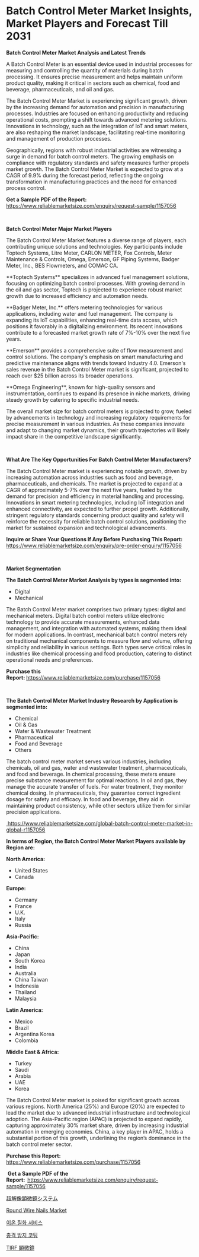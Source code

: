 <p><h1>Batch Control Meter Market Insights, Market Players and Forecast Till 2031</h1></p><p><strong>Batch Control Meter Market Analysis and Latest Trends</strong></p>
<p><p>A Batch Control Meter is an essential device used in industrial processes for measuring and controlling the quantity of materials during batch processing. It ensures precise measurement and helps maintain uniform product quality, making it critical in sectors such as chemical, food and beverage, pharmaceuticals, and oil and gas.</p><p>The Batch Control Meter Market is experiencing significant growth, driven by the increasing demand for automation and precision in manufacturing processes. Industries are focused on enhancing productivity and reducing operational costs, prompting a shift towards advanced metering solutions. Innovations in technology, such as the integration of IoT and smart meters, are also reshaping the market landscape, facilitating real-time monitoring and management of production processes.</p><p>Geographically, regions with robust industrial activities are witnessing a surge in demand for batch control meters. The growing emphasis on compliance with regulatory standards and safety measures further propels market growth. The Batch Control Meter Market is expected to grow at a CAGR of 9.9% during the forecast period, reflecting the ongoing transformation in manufacturing practices and the need for enhanced process control.</p></p>
<p><strong>Get a Sample PDF of the Report:&nbsp;</strong> <a href="https://www.reliablemarketsize.com/enquiry/request-sample/1157056">https://www.reliablemarketsize.com/enquiry/request-sample/1157056</a></p>
<p>&nbsp;</p>
<p><strong>Batch Control Meter Major Market Players</strong></p>
<p><p>The Batch Control Meter Market features a diverse range of players, each contributing unique solutions and technologies. Key participants include Toptech Systems, Litre Meter, CARLON METER, Fox Controls, Meter Maintenance & Controls, Omega, Emerson, GF Piping Systems, Badger Meter, Inc., BES Flowmeters, and COMAC CA.</p><p>**Toptech Systems** specializes in advanced fuel management solutions, focusing on optimizing batch control processes. With growing demand in the oil and gas sector, Toptech is projected to experience robust market growth due to increased efficiency and automation needs.</p><p>**Badger Meter, Inc.** offers metering technologies for various applications, including water and fuel management. The company is expanding its IoT capabilities, enhancing real-time data access, which positions it favorably in a digitalizing environment. Its recent innovations contribute to a forecasted market growth rate of 7%-10% over the next five years.</p><p>**Emerson** provides a comprehensive suite of flow measurement and control solutions. The company's emphasis on smart manufacturing and predictive maintenance aligns with trends toward Industry 4.0. Emerson's sales revenue in the Batch Control Meter market is significant, projected to reach over $25 billion across its broader operations.</p><p>**Omega Engineering**, known for high-quality sensors and instrumentation, continues to expand its presence in niche markets, driving steady growth by catering to specific industrial needs.</p><p>The overall market size for batch control meters is projected to grow, fueled by advancements in technology and increasing regulatory requirements for precise measurement in various industries. As these companies innovate and adapt to changing market dynamics, their growth trajectories will likely impact share in the competitive landscape significantly.</p></p>
<p>&nbsp;</p>
<p><strong>What Are The Key Opportunities For Batch Control Meter Manufacturers?</strong></p>
<p><p>The Batch Control Meter market is experiencing notable growth, driven by increasing automation across industries such as food and beverage, pharmaceuticals, and chemicals. The market is projected to expand at a CAGR of approximately 5-7% over the next five years, fueled by the demand for precision and efficiency in material handling and processing. Innovations in smart metering technologies, including IoT integration and enhanced connectivity, are expected to further propel growth. Additionally, stringent regulatory standards concerning product quality and safety will reinforce the necessity for reliable batch control solutions, positioning the market for sustained expansion and technological advancements.</p></p>
<p><strong>Inquire or Share Your Questions If Any Before Purchasing This Report:</strong> <a href="https://www.reliablemarketsize.com/enquiry/pre-order-enquiry/1157056">https://www.reliablemarketsize.com/enquiry/pre-order-enquiry/1157056</a></p>
<p>&nbsp;</p>
<p><strong>Market Segmentation</strong></p>
<p><strong>The Batch Control Meter Market Analysis by types is segmented into:</strong></p>
<p><ul><li>Digital</li><li>Mechanical</li></ul></p>
<p><p>The Batch Control Meter market comprises two primary types: digital and mechanical meters. Digital batch control meters utilize electronic technology to provide accurate measurements, enhanced data management, and integration with automated systems, making them ideal for modern applications. In contrast, mechanical batch control meters rely on traditional mechanical components to measure flow and volume, offering simplicity and reliability in various settings. Both types serve critical roles in industries like chemical processing and food production, catering to distinct operational needs and preferences.</p></p>
<p><strong>Purchase this Report:&nbsp;</strong><a href="https://www.reliablemarketsize.com/purchase/1157056">https://www.reliablemarketsize.com/purchase/1157056</a></p>
<p>&nbsp;</p>
<p><strong>The Batch Control Meter Market Industry Research by Application is segmented into:</strong></p>
<p><ul><li>Chemical</li><li>Oil & Gas</li><li>Water & Wastewater Treatment</li><li>Pharmaceutical</li><li>Food and Beverage</li><li>Others</li></ul></p>
<p><p>The batch control meter market serves various industries, including chemicals, oil and gas, water and wastewater treatment, pharmaceuticals, and food and beverage. In chemical processing, these meters ensure precise substance measurement for optimal reactions. In oil and gas, they manage the accurate transfer of fuels. For water treatment, they monitor chemical dosing. In pharmaceuticals, they guarantee correct ingredient dosage for safety and efficacy. In food and beverage, they aid in maintaining product consistency, while other sectors utilize them for similar precision applications.</p></p>
<p><a href="https://www.reliablemarketsize.com/global-batch-control-meter-market-in-global-r1157056">&nbsp;https://www.reliablemarketsize.com/global-batch-control-meter-market-in-global-r1157056</a></p>
<p><strong>In terms of Region, the Batch Control Meter Market Players available by Region are:</strong></p>
<p>
    <p> <strong> North America: </strong>
        <ul>
            <li>United States</li>
            <li>Canada</li>
        </ul>
        </p> 
    <p> <strong> Europe: </strong>
        <ul>
            <li>Germany</li>
            <li>France</li>
            <li>U.K.</li>
            <li>Italy</li>
            <li>Russia</li>
        </ul>
        </p> 
    <p> <strong> Asia-Pacific: </strong>
        <ul>
            <li>China</li>
            <li>Japan</li>
            <li>South Korea</li>
            <li>India</li>
            <li>Australia</li>
            <li>China Taiwan</li>
            <li>Indonesia</li>
            <li>Thailand</li>
            <li>Malaysia</li>
        </ul>
        </p> 
    <p> <strong> Latin America: </strong>
        <ul>
            <li>Mexico</li>
            <li>Brazil</li>
            <li>Argentina Korea</li>
            <li>Colombia</li>
        </ul>
        </p> 
    <p> <strong> Middle East & Africa: </strong>
        <ul>
            <li>Turkey</li>
            <li>Saudi</li>
            <li>Arabia</li>
            <li>UAE</li>
            <li>Korea</li>
        </ul>
    </p>
    </p>
<p><p>The Batch Control Meter market is poised for significant growth across various regions. North America (25%) and Europe (20%) are expected to lead the market due to advanced industrial infrastructure and technological adoption. The Asia-Pacific region (APAC) is projected to expand rapidly, capturing approximately 30% market share, driven by increasing industrial automation in emerging economies. China, a key player in APAC, holds a substantial portion of this growth, underlining the region’s dominance in the batch control meter sector.</p></p>
<p><strong>Purchase this Report: </strong><a href="https://www.reliablemarketsize.com/purchase/1157056">https://www.reliablemarketsize.com/purchase/1157056</a></p>
<p>&nbsp;<strong>Get a Sample PDF of the Report:&nbsp;&nbsp;</strong><a href="https://www.reliablemarketsize.com/enquiry/request-sample/1157056">https://www.reliablemarketsize.com/enquiry/request-sample/1157056</a></p>
<p><strong></strong></p>
<p><p><a href="https://medium.com/@marcus7cekruer/super-resolution-microscope-system-7171f4bd0fd6">超解像顕微鏡システム</a></p><p><a href="https://issuu.com/reportprime-2/docs/round-wire-nails-market-size-2030.p_825edd6f1e5d30">Round Wire Nails Market</a></p><p><a href="https://medium.com/@rebecablock1939/%EC%84%B8%EA%B3%84-ion-nitriding-services-market-%EC%9D%80-2024%EC%97%90%EC%84%9C-2031%EB%A1%9C-%EC%97%B0%ED%8F%89%EA%B7%A0-%EC%A6%9D%EA%B0%80%EC%9C%A8%EC%9D%84-%EB%B3%B4%EC%9D%BC-%EA%B2%83%EC%9C%BC%EB%A1%9C-%EC%98%88%EC%83%81%EB%90%A9%EB%8B%88%EB%8B%A4-0fedff78aeaf">이온 질화 서비스</a></p><p><a href="https://medium.com/@trevervon2023/impact-resistant-coatings-market-%EC%9D%98-%EA%B8%80%EB%A1%9C%EB%B2%8C-%EC%8B%9C%EC%9E%A5-%EA%B0%9C%EC%9A%94%EB%8A%94-%EC%A0%84-%EC%84%B8%EA%B3%84-%EB%B0%8F-%EC%A3%BC%EC%9A%94-%EC%8B%9C%EC%9E%A5%EC%9D%98-%EC%82%B0%EC%97%85%EC%97%90-%EC%98%81%ED%96%A5%EC%9D%84-%EB%AF%B8%EC%B9%98%EB%8A%94-%EC%A3%BC%EC%9A%94-%ED%8A%B8%EB%A0%8C%EB%93%9C%EC%97%90-%EB%8C%80%ED%95%9C-%EB%8F%85%ED%8A%B9%ED%95%9C-%EA%B4%80%EC%A0%90%EC%9D%84-%EC%A0%9C%EA%B3%B5%ED%95%A9%EB%8B%88%EB%8B%A4-0aaa92d3814d">충격 방지 코팅</a></p><p><a href="https://medium.com/@marcus7cekruer/tirf-microscopes-market-%E3%81%AE%E3%82%B0%E3%83%AD%E3%83%BC%E3%83%90%E3%83%AB%E5%B8%82%E5%A0%B4%E6%A6%82%E8%A6%81%E3%81%AF-%E4%B8%96%E7%95%8C%E3%81%8A%E3%82%88%E3%81%B3%E4%B8%BB%E8%A6%81%E5%B8%82%E5%A0%B4%E3%81%AB%E3%81%8A%E3%81%91%E3%82%8B%E6%A5%AD%E7%95%8C%E3%81%AB%E5%BD%B1%E9%9F%BF%E3%82%92%E4%B8%8E%E3%81%88%E3%82%8B%E4%B8%BB%E8%A6%81%E3%81%AA%E3%83%88%E3%83%AC%E3%83%B3%E3%83%89%E3%81%AB%E3%81%A4%E3%81%84%E3%81%A6-%E7%8B%AC%E8%87%AA%E3%81%AE%E8%A6%96%E7%82%B9%E3%82%92%E6%8F%90%E4%BE%9B%E3%81%97%E3%81%BE%E3%81%99-92cd88015332">TIRF 顕微鏡</a></p></p>